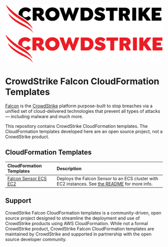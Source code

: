 ![CrowdStrike](https://raw.githubusercontent.com/CrowdStrike/falconpy/main/docs/asset/cs-logo.png#gh-light-mode-only)
![CrowdStrike](https://raw.githubusercontent.com/CrowdStrike/falconpy/main/docs/asset/cs-logo-red.png#gh-dark-mode-only)

# CrowdStrike Falcon CloudFormation Templates

[Falcon](https://www.crowdstrike.com/) is the [CrowdStrike](https://www.crowdstrike.com/)
platform purpose-built to stop breaches via a unified set of cloud-delivered technologies that prevent all types of
attacks — including malware and much more.

This repository contains CrowdStrike CloudFormation templates. The CloudFormation templates developed here
are an open source project, not a CrowdStrike product.

## CloudFormation Templates
| CloudFormation Templates                       | Description                                                                                                              |
|:-----------------------------------------------|:-------------------------------------------------------------------------------------------------------------------------|
| [Falcon Sensor ECS EC2](falcon-sensor-ecs-ec2) | Deploys the Falcon Sensor to an ECS cluster with EC2 instances. See [the README](falcon-sensor-ecs-ec2/README.md) for more info. |

## Support
CrowdStrike Falcon CloudFormation templates is a community-driven, open source project designed to streamline the
deployment and use of CrowdStrike products using AWS CloudFormation. While not a formal CrowdStrike product, CrowdStrike
Falcon CloudFormation templates are maintained by CrowdStrike and supported in partnership with the open source
developer community.
